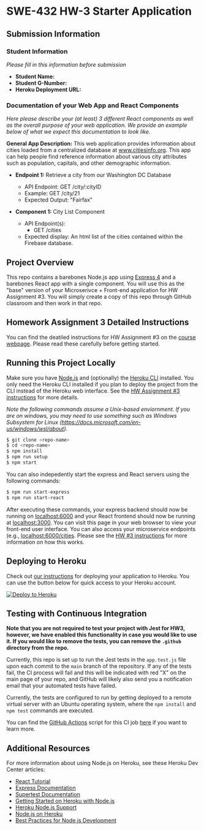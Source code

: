 # SWE-432 HW-3 Starter Application

## Submission Information

### Student Information

*Please fill in this information before submission*

* **Student Name:** 
* **Student G-Number:** 
* **Heroku Deployment URL:**

### Documentation of your Web App and React Components

*Here please describe your (at least) 3 different React components as well as the overall purpose of your web application. We provide an example below of what we expect this documentation to look like.*

**General App Description:** This web application provides information about cities loaded from a centralized database at www.citiesinfo.org. This app can help people find reference information about various city attributes such as population, capitals, and other demographic information.

* **Endpoint 1:** Retrieve a city from our Washington DC Database
  * API Endpoint: GET /city/:cityID
  * Example: GET /city/21
  * Expected Output: "Fairfax"

* **Component 1:** City List Component
	* API Endpoint(s):
  		* GET /cities
  * Expected display: An html list of the cities contained within the Firebase database.

## Project Overview

This repo contains a barebones Node.js app using [Express 4](http://expressjs.com/) and a barebones React app with a single component. You will use this as the "base" version of your Microserivce + Front-end application for HW Assignment #3. You will simply create a copy of this repo through GitHub classroom and then work in that repo. 

## Homework Assignment 3 Detailed Instructions

You can find the deatiled instructions for HW Assignment #3 on the [course webpage](https://cs.gmu.edu/~kpmoran/teaching/swe-432-f22/hw3). Please read these carefully before getting started.

## Running this Project Locally

Make sure you have [Node.js](http://nodejs.org/) and (optionally) the [Heroku CLI](https://cli.heroku.com/) installed. You only need the Heroku CLI installed if you plan to deploy the project from the CLI instead of the Heroku web interface. See the [HW Assignment #3 instructions](https://cs.gmu.edu/~kpmoran/teaching/swe-432-f22/hw3) for more details.

*Note the following commands assume a Unix-based enviornment. If you are on windows, you may need to use something such as Windows Subsystem for Linux (https://docs.microsoft.com/en-us/windows/wsl/about).*

```sh
$ git clone <repo-name>
$ cd <repo-name>
$ npm install
$ npm run setup
$ npm start
```

You can also indepedently start the express and React servers using the following commands:

```sh
$ npm run start-express
$ npm run start-react
```

After executing these commands, your express backend should now be running on [localhost:6000](http://localhost:6000/) and your React frontend should now be running at [localhost:3000](http://localhost:3000/). You can visit this page in your web browser to view your front-end user interface. You can also access your microservice endpoints (e.g., [localhost:6000/cities](http://localhost:6000/cities). Please see the [HW #3 instructions](https://cs.gmu.edu/~kpmoran/teaching/swe-432-f22/hw3) for more information on how this works.

## Deploying to Heroku

Check out [our instructions](https://cs.gmu.edu/~kpmoran/teaching/swe-432-f22/hw3) for deploying your application to Heroku. You can use the button below for quick access to your Heroku account.

[![Deploy to Heroku](https://www.herokucdn.com/deploy/button.png)](https://heroku.com/deploy)

## Testing with Continuous Integration

**Note that you are not required to test your project with Jest for HW3, however, we have enabled this functionality in case you would like to use it. If you would like to remove the tests, you can remove the `.github` directory from the repo.**

Currently, this repo is set up to run the Jest tests in the `app.test.js` file upon each commit to the `main` branch of the repository. If any of the tests fail, the CI process will fail and this will be indicated with red "X" on the main page of your repo, and GitHub will likely also send you a notification email that your automated tests have failed.

Currently, the tests are configured to run by getting deployed to a remote virtual server with an Ubuntu operating system, where the `npm install` and `npm test` commands are executed.

You can find the [GitHub Actions](https://github.com/features/actions) script for this CI job [here](.github/workflows/ci.yml) if you want to learn more.

## Additional Resources

For more information about using Node.js on Heroku, see these Heroku Dev Center articles:

- [React Tutorial](https://reactjs.org/tutorial/tutorial.html)
- [Express Documentation](https://expressjs.com/en/5x/api.html)
- [Supertest Documentation](https://www.npmjs.com/package/supertest)
- [Getting Started on Heroku with Node.js](https://devcenter.heroku.com/articles/getting-started-with-nodejs)
- [Heroku Node.js Support](https://devcenter.heroku.com/articles/nodejs-support)
- [Node.js on Heroku](https://devcenter.heroku.com/categories/nodejs)
- [Best Practices for Node.js Development](https://devcenter.heroku.com/articles/node-best-practices)
